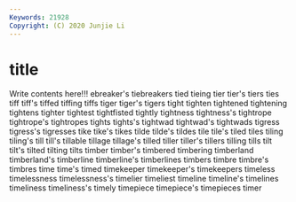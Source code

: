 ```yaml
---
Keywords: 21928
Copyright: (C) 2020 Junjie Li
---
```


# title

Write contents here!!!
ebreaker's 
tiebreakers 
tied 
tieing
tier 
tier's 
tiers 
ties 
tiff 
tiff's 
tiffed 
tiffing 
tiffs 
tiger
tiger's 
tigers 
tight 
tighten 
tightened 
tightening 
tightens 
tighter 
tightest 
tightfisted
tightly 
tightness 
tightness's 
tightrope 
tightrope's 
tightropes 
tights 
tights's 
tightwad 
tightwad's
tightwads 
tigress 
tigress's 
tigresses 
tike 
tike's 
tikes 
tilde 
tilde's 
tildes
tile 
tile's 
tiled 
tiles 
tiling 
tiling's 
till 
till's 
tillable 
tillage
tillage's 
tilled 
tiller 
tiller's 
tillers 
tilling 
tills 
tilt 
tilt's 
tilted
tilting 
tilts 
timber 
timber's 
timbered 
timbering 
timberland 
timberland's 
timberline 
timberline's
timberlines 
timbers 
timbre 
timbre's 
timbres 
time 
time's 
timed 
timekeeper 
timekeeper's
timekeepers 
timeless 
timelessness 
timelessness's 
timelier 
timeliest 
timeline 
timeline's 
timelines 
timeliness
timeliness's 
timely 
timepiece 
timepiece's 
timepieces 
timer 
